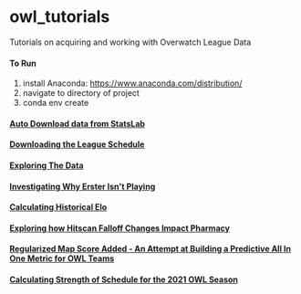 # owl_tutorials
Tutorials on acquiring and working with Overwatch League Data

#### To Run
1. install Anaconda: https://www.anaconda.com/distribution/
2. navigate to directory of project
3. conda env create



#### [Auto Download data from StatsLab](getting_data/)

#### [Downloading the League Schedule](league_schedule/)

#### [Exploring The Data](explore_data/)

#### [Investigating Why Erster Isn't Playing](erster/)

#### [Calculating Historical Elo](calculating_elo/)

#### [Exploring how Hitscan Falloff Changes Impact Pharmacy](pharmacy/)

#### [Regularized Map Score Added - An Attempt at Building a Predictive All In One Metric for OWL Teams](rmsa/)

#### [Calculating Strength of Schedule for the 2021 OWL Season](strength_of_schedule/)



